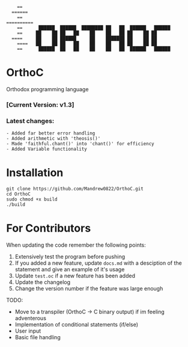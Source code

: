 
        == 		 
      ======	
        ==	    
    ==========   
        ==      ██████  ██████  ████████ ██   ██  ██████   ██████ 
        ==     ██    ██ ██   ██    ██    ██   ██ ██    ██ ██      
      ====     ██    ██ ██████     ██    ███████ ██    ██ ██      
        ====   ██    ██ ██   ██    ██    ██   ██ ██    ██ ██      
        ==      ██████  ██   ██    ██    ██   ██  ██████   ██████ 




# OrthoC
Orthodox programming language


### [Current Version: v1.3]
### Latest changes:
	- Added far better error handling
	- Added arithmetic with 'theosis()'
	- Made 'faithful.chant()' into 'chant()' for efficiency
	- Added Variable functionality


# Installation
    git clone https://github.com/Mandrew0822/OrthoC.git
    cd OrthoC
    sudo chmod +x build
    ./build
# For Contributors

When updating the code remember the following points:

1. Extensively test the program before pushing
2. If you added a new feature, update `docs.md` with a desciption of the statement and give an example of it's usage
3. Update `test.oc` if a new feature has been added
4. Update the changelog
5. Change the version number if the feature was large enough

TODO:
- Move to a transpiler (OrthoC -> C binary output) if im feeling adventerous
- Implementation of conditional statements (if/else)
- User input
- Basic file handling
